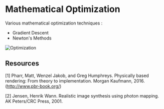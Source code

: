 # Mathematical Optimization
Various mathematical optimization techniques :

- Gradient Descent
- Newton's Methods

![Optimization](https://github.com/vincentbonnetcg/Numerical-Bric-a-Brac/blob/master/optimizations/img/optimization_gradientDescent.png)


## Resources
[1] Pharr, Matt, Wenzel Jakob, and Greg Humphreys. Physically based rendering: From theory to implementation. Morgan Kaufmann, 2016.
(http://www.pbr-book.org/)

[2] Jensen, Henrik Wann. Realistic image synthesis using photon mapping. AK Peters/CRC Press, 2001.


